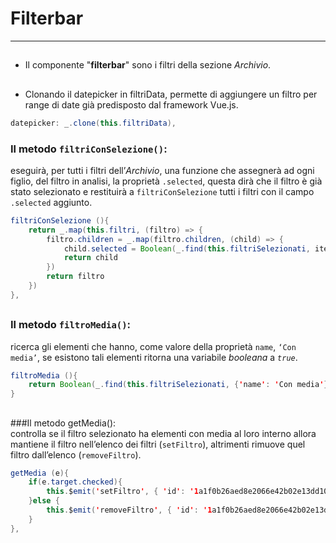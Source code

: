 # Filterbar  

<hr>  

##

- Il componente "**filterbar**" sono i filtri della sezione *Archivio*.  

##

- Clonando il datepicker in filtriData, permette di aggiungere un filtro per range di date già predisposto dal framework Vue.js.  

```java
datepicker: _.clone(this.filtriData),
```
### Il metodo ```filtriConSelezione()```:  
 eseguirà, per tutti i filtri dell’*Archivio*, una funzione che assegnerà ad ogni figlio, del filtro in analisi, la proprietà ```.selected```, questa dirà che il filtro è già stato selezionato e restituirà a ```filtriConSelezione``` tutti i filtri con il campo ```.selected``` aggiunto.  

```java
filtriConSelezione (){
	return _.map(this.filtri, (filtro) => {
		filtro.children = _.map(filtro.children, (child) => {
			child.selected = Boolean(_.find(this.filtriSelezionati, item => item.id === child.data.it))
			return child
		})
		return filtro
	})
},
```
##

### Il metodo ```filtroMedia()```:  
 ricerca gli elementi che hanno, come valore della proprietà ```name```, ```‘Con media’```, se esistono tali elementi ritorna una variabile *booleana* a *```true```*.  

```java
filtroMedia (){
	return Boolean(_.find(this.filtriSelezionati, {'name': 'Con media'}))
}
```
##

###Il metodo getMedia():  
 controlla se il filtro selezionato ha elementi con media al loro interno allora mantiene il filtro nell’elenco dei filtri (```setFiltro```), altrimenti rimuove quel filtro dall’elenco (```removeFiltro```).  

```java
getMedia (e){
	if(e.target.checked){
		this.$emit('setFiltro', { 'id': '1a1f0b26aed8e2066e42b02e13dd10f4', 'name': 'Con media' })
	}else {
		this.$emit('removeFiltro', { 'id': '1a1f0b26aed8e2066e42b02e13dd19f4', 'name': 'Con media' })
	}
},
```